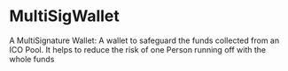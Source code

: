 # MultiSigWallet
A MultiSignature Wallet: A wallet to safeguard the funds collected from an ICO Pool. It helps to reduce the risk of one Person running off with the whole funds 
